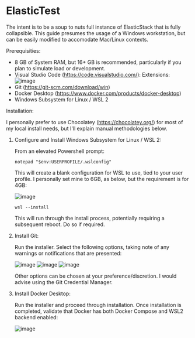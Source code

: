 # ElasticTest

The intent is to be a soup to nuts full instance of ElasticStack that is fully collapsible.  This guide presumes the usage of a Windows workstation, but can be easily modified to accomodate Mac/Linux contexts.

Prerequisities:
* 8 GB of System RAM, but 16+ GB is recommended, particularly if you plan to simulate load or development.
* Visual Studio Code (https://code.visualstudio.com/):
    Extensions:
    ![image](https://user-images.githubusercontent.com/30252277/137925301-d2d00cb7-384a-4eb9-91bd-a0f597449738.png)
* Git (https://git-scm.com/download/win)
* Docker Desktop (https://www.docker.com/products/docker-desktop)
* Windows Subsystem for Linux / WSL 2

Installation:

I personally prefer to use Chocolatey (https://chocolatey.org/) for most of my local install needs, but I'll explain manual methodologies below.

1) Configure and Install Windows Subsystem for Linux / WSL 2:

    From an elevated Powershell prompt:
    
    `notepad "$env:USERPROFILE/.wslconfig"`

    This will create a blank configuration for WSL to use, tied to your user profile.  I personally set mine to 6GB, as below, but the requirement is for 4GB:
    
    ![image](https://user-images.githubusercontent.com/30252277/137913348-39143db3-14ba-47d0-b11c-4189b39174b3.png)
    
    `wsl --install`
    
    This will run through the install process, potentially requiring a subsequent reboot.  Do so if required.
    
2) Install Git:

    Run the installer.  Select the following options, taking note of any warnings or notifications that are presented:  
    
    ![image](https://user-images.githubusercontent.com/30252277/137911487-313352dc-968e-475a-bf90-c31f4db6ad8e.png)
    ![image](https://user-images.githubusercontent.com/30252277/137913857-b74e80ff-0e9d-415c-8a85-01f3cbc238a5.png)
    ![image](https://user-images.githubusercontent.com/30252277/137913888-fc45a990-390e-492a-a398-25b1b0388c78.png)

    Other options can be chosen at your preference/discretion.  I would advise using the Git Credential Manager.

3) Install Docker Desktop:

     Run the installer and proceed through installation.  Once installation is completed, validate that Docker has both Docker Compose and WSL2 backend enabled:
     
     ![image](https://user-images.githubusercontent.com/30252277/137914822-143899ad-0d8c-4c05-95a7-f21c5efe7e5d.png)

     
